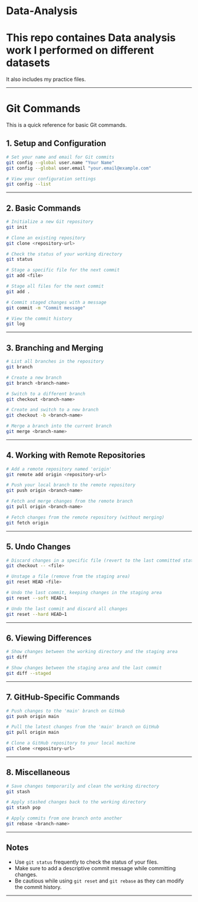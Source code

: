 # Data-Analysis
<h1>This repo containes Data analysis work I performed on different datasets</h1>
<p>It also includes my practice files.</p>

---

# Git Commands 

This is a quick reference for basic Git commands.

## 1. Setup and Configuration
```bash
# Set your name and email for Git commits
git config --global user.name "Your Name"
git config --global user.email "your.email@example.com"

# View your configuration settings
git config --list
```

---

## 2. Basic Commands
```bash
# Initialize a new Git repository
git init

# Clone an existing repository
git clone <repository-url>

# Check the status of your working directory
git status

# Stage a specific file for the next commit
git add <file>

# Stage all files for the next commit
git add .

# Commit staged changes with a message
git commit -m "Commit message"

# View the commit history
git log
```

---

## 3. Branching and Merging
```bash
# List all branches in the repository
git branch

# Create a new branch
git branch <branch-name>

# Switch to a different branch
git checkout <branch-name>

# Create and switch to a new branch
git checkout -b <branch-name>

# Merge a branch into the current branch
git merge <branch-name>
```

---

## 4. Working with Remote Repositories
```bash
# Add a remote repository named 'origin'
git remote add origin <repository-url>

# Push your local branch to the remote repository
git push origin <branch-name>

# Fetch and merge changes from the remote branch
git pull origin <branch-name>

# Fetch changes from the remote repository (without merging)
git fetch origin
```

---

## 5. Undo Changes
```bash
# Discard changes in a specific file (revert to the last committed state)
git checkout -- <file>

# Unstage a file (remove from the staging area)
git reset HEAD <file>

# Undo the last commit, keeping changes in the staging area
git reset --soft HEAD~1

# Undo the last commit and discard all changes
git reset --hard HEAD~1
```

---

## 6. Viewing Differences
```bash
# Show changes between the working directory and the staging area
git diff

# Show changes between the staging area and the last commit
git diff --staged
```

---

## 7. GitHub-Specific Commands
```bash
# Push changes to the 'main' branch on GitHub
git push origin main

# Pull the latest changes from the 'main' branch on GitHub
git pull origin main

# Clone a GitHub repository to your local machine
git clone <repository-url>
```

---

## 8. Miscellaneous
```bash
# Save changes temporarily and clean the working directory
git stash

# Apply stashed changes back to the working directory
git stash pop

# Apply commits from one branch onto another
git rebase <branch-name>
```

---

## Notes
- Use `git status` frequently to check the status of your files.
- Make sure to add a descriptive commit message while committing changes.
- Be cautious while using `git reset` and `git rebase` as they can modify the commit history.

---
